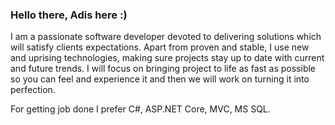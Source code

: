 ### Hello there, Adis here :)

I am a passionate software developer devoted to delivering solutions which will satisfy clients expectations. Apart from proven and stable, I use new and uprising technologies, making sure projects stay up to date with current and future trends. I will focus on bringing project to life as fast as possible so you can feel and experience it and then we will work on turning it into perfection.

For getting job done I prefer C#, ASP.NET Core, MVC, MS SQL.
